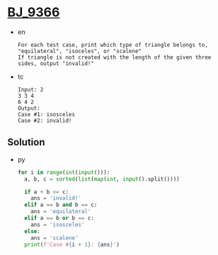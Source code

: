 # [BJ_9366](https://acmicpc.net/problem/9366)

* en

  ```en
  For each test case, print which type of triangle belongs to, "equilateral", "isoceles", or "scalene"
  If triangle is not created with the length of the given three sides, output "invalid!"
  ```

* tc

  ```tc
  Input: 2
  3 3 4
  6 4 2
  Output:
  Case #1: isosceles
  Case #2: invalid!
  ```

## Solution

* py

  ```py
  for i in range(int(input())):
    a, b, c = sorted(list(map(int, input().split())))

    if a + b <= c:
      ans = 'invalid!'
    elif a == b and b == c:
      ans = 'equilateral'
    elif a == b or b == c:
      ans = 'isosceles'
    else:
      ans = 'scalene'
    print(f'Case #{i + 1}: {ans}')
  ```

